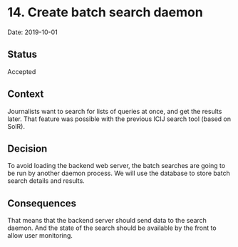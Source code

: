 # 14. Create batch search daemon

Date: 2019-10-01

## Status

Accepted

## Context

Journalists want to search for lists of queries at once, and get the results later.
That feature was possible with the previous ICIJ search tool (based on SolR).

## Decision

To avoid loading the backend web server, the batch searches are going to be run by another daemon process.
We will use the database to store batch search details and results.

## Consequences

That means that the backend server should send data to the search daemon. And the state of the search should be available by the front to allow user monitoring.
